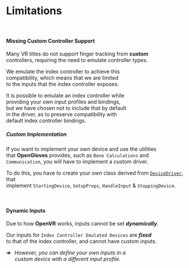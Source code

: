 
# Limitations

<br>

#### Missing Custom Controller Support

Many VR titles do not support finger tracking from **custom** <br>
controllers, requiring the need to emulate controller types.


We emulate the index controller to achieve this <br>
compatibility, which means that we are limited <br>
to the inputs that the index controller exposes. <br>

It is possible to emulate an index controller while <br>
providing your own input profiles and bindings, <br>
but we have chosen not to include that by default <br>
in the driver, as to preserve compatibility with <br>
default index controller bindings.

##### Custom Implementation

If you want to implement your own device and use the utilities <br>
that **OpenGloves** provides, such as `Bone Calculations` and <br>
`Communication`, you will have to implement a custom driver.

To do this, you have to create your own class derived from [`DeviceDriver`], that <br> implement `StartingDevice`, `SetupProps`, `HandleInput` &  `StoppingDevice`.

<br>

#### Dynamic Inputs

Due to how **OpenVR** works, inputs cannot be set ***dynamically***.

Our inputs for `Index Controller Emulated Devices` are ***fixed*** <br>
to that of the index controller, and cannot have custom inputs.

**➔**  *However, you can define your own inputs in a* <br>
     *custom device with a different input profile.*


<!----------------------------------------------------------------------------->

[`DeviceDriver`]: ../src/DeviceDriver/DeviceDriver.cpp
